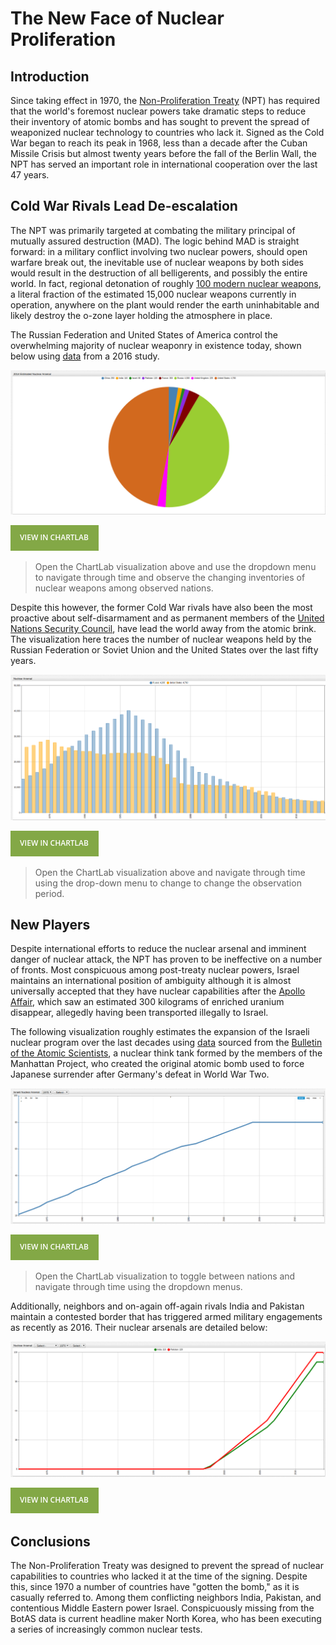 # The New Face of Nuclear Proliferation

## Introduction

Since taking effect in 1970, the [Non-Proliferation Treaty](https://www.iaea.org/publications/documents/infcircs/treaty-non-proliferation-nuclear-weapons)
(NPT) has required that the world's foremost nuclear powers take dramatic steps to reduce their inventory of atomic bombs and has
sought to prevent the spread of weaponized nuclear technology to countries who lack it. Signed as the Cold War began to reach its peak in 1968,
less than a decade after the Cuban Missile Crisis but almost twenty years before the fall of the Berlin Wall, the NPT has
served an important role in international cooperation over the last 47 years.

## Cold War Rivals Lead De-escalation

The NPT was primarily targeted at combating the military principal of mutually assured destruction (MAD). The logic behind MAD is straight
forward: in a military conflict involving two nuclear powers, should open warfare break out, the inevitable use of nuclear weapons by both
sides would result in the destruction of all belligerents, and possibly the entire world. In fact, regional detonation of
roughly [100 modern nuclear weapons](https://www.globalzero.org/blog/how-many-nukes-would-it-take-render-earth-uninhabitable),
a literal fraction of the estimated 15,000 nuclear weapons currently in operation, anywhere on the plant would render the earth
uninhabitable and likely destroy the o-zone layer holding the atmosphere in place.

The Russian Federation and United States of America control the overwhelming majority of nuclear weaponry in existence today,
shown below using [data](https://ourworldindata.org/nuclear-weapons/) from a 2016 study.

![](Images/nuke-01.png)

[![View in ChartLab](Images/button.png)](https://apps.axibase.com/chartlab/62a380f8/2/#fullscreen)

> Open the ChartLab visualization above and use the dropdown menu to navigate through time and observe the changing inventories
of nuclear weapons among observed nations.

Despite this however, the former Cold War rivals have also been the most proactive about self-disarmament and as permanent
members of the [United Nations Security Council](http://www.un.org/en/sc/members/), have lead the world away from the atomic brink.
The visualization here traces the number of nuclear weapons held by the Russian Federation or Soviet Union and the United States over
the last fifty years.

![](Images/nuke-02.png)

[![View in ChartLab](Images/button.png)](https://apps.axibase.com/chartlab/62a380f8/3/#fullscreen)

> Open the ChartLab visualization above and navigate through time using the drop-down menu to change to change the observation period.

## New Players

Despite international efforts to reduce the nuclear arsenal and imminent danger of nuclear attack, the NPT has proven to be
ineffective on a number of fronts. Most conspicuous among post-treaty nuclear powers, Israel maintains an international position of
ambiguity although it is almost universally accepted that they have nuclear capabilities after the [Apollo Affair](http://nsarchive.gwu.edu/nukevault/ebb565-Was-U.S.-Nuclear-Weapons-Fuel-Diverted-to-Israel/),
which saw an estimated 300 kilograms of enriched uranium disappear, allegedly having been transported illegally to Israel.

The following visualization roughly estimates the expansion of the Israeli nuclear program over the last decades using [data](http://thebulletin.org/nuclear-notebook-multimedia)
sourced from the [Bulletin of the Atomic Scientists](http://thebulletin.org/), a nuclear think tank formed by the members
of the Manhattan Project, who created the original atomic bomb used to force Japanese surrender after Germany's defeat in
World War Two.

![](Images/nuke-03.png)

[![View in ChartLab](Images/button.png)](https://apps.axibase.com/chartlab/62a380f8/5/#fullscreen)

> Open the ChartLab visualization to toggle between nations and navigate through time using the dropdown menus.

Additionally, neighbors and on-again off-again rivals India and Pakistan maintain a contested border that has triggered armed
military engagements as recently as 2016. Their nuclear arsenals are detailed below:

![](Images/nuke-04.png)

[![View in ChartLab](Images/button.png)](https://apps.axibase.com/chartlab/62a380f8/6/#fullscreen)

## Conclusions

The Non-Proliferation Treaty was designed to prevent the spread of nuclear capabilities to countries who lacked it at the time
of the signing. Despite this, since 1970 a number of countries have "gotten the bomb," as it is casually referred to. Among them
conflicting neighbors India, Pakistan, and contentious Middle Eastern power Israel. Conspicuously missing from the BotAS data
is current headline maker North Korea, who has been executing a series of increasingly common nuclear tests.